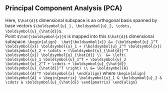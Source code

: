## Principal Component Analysis (PCA)
Here, `$\hat{d}$` dimensional subspace is an orthogonal basis spanned by base vectors `$\boldsymbol{u}_1, \boldsymbol{u}_2, \cdots, \boldsymbol{u}_{\hat{d}}$`.  
Point `$\hat{\boldsymbol{x}}$` is mapped into this `$\hat{d}$` dimensional subspace.
`\begin{align} 
  \hat{\boldsymbol{x}} &= (\boldsymbol{u}_1^T \boldsymbol{x}) \boldsymbol{u}_1 + (\boldsymbol{u}_2^T \boldsymbol{x}) \boldsymbol{u}_2 + \cdots + (\boldsymbol{u}_{\hat{d}}^T \boldsymbol{x}) \boldsymbol{u}_{\hat{d}} \\ 
  &= \left( \boldsymbol{u}_1 \boldsymbol{u}_1^T + \boldsymbol{u}_2 \boldsymbol{u}_2^T + \cdots + \boldsymbol{u}_{\hat{d}} \boldsymbol{u}_{\hat{d}}^T \right) \\
  &= \boldsymbol{A} \boldsymbol{A}^T \boldsymbol{x}
 \end{align}`
where
`\begin{align}
  \boldsymbol{A} = \begin{pmatrix} \boldsymbol{u}_1 & \boldsymbol{u}_2 & \cdots & \boldsymbol{u}_{\hat{d}} \end{pmatrix}
 \end{align}`


